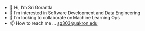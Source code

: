 - 👋 Hi, I’m Sri Gorantla
- 👀 I’m interested in Software Development and Data Engineering
- 💞️ I’m looking to collaborate on Machine Learning Ops
- 📫 How to reach me ... sg303@uakron.edu

<!---
sriranga13/sriranga13 is a ✨ special ✨ repository because its `README.md` (this file) appears on your GitHub profile.
You can click the Preview link to take a look at your changes.
--->
